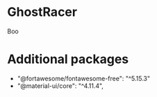 # GhostRacer
Boo

# Additional packages
- "@fortawesome/fontawesome-free": "^5.15.3"
- "@material-ui/core": "^4.11.4",


